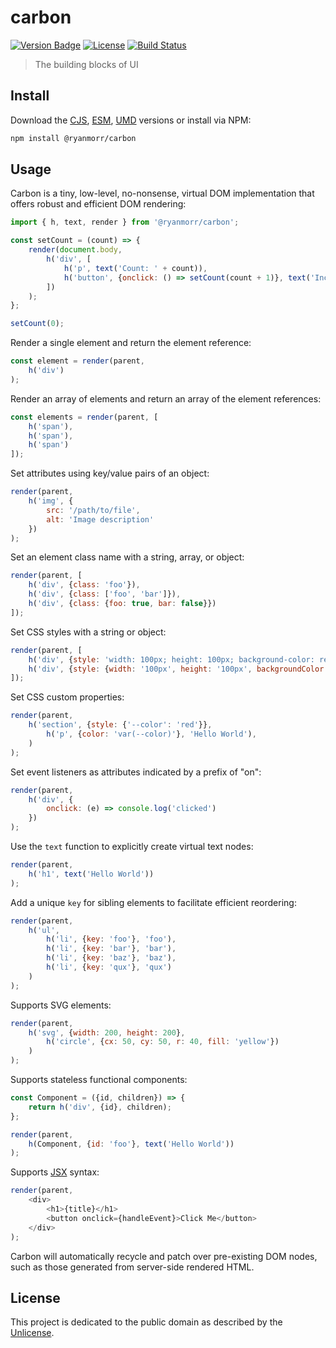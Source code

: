 # carbon

[![Version Badge][version-image]][project-url]
[![License][license-image]][license-url]
[![Build Status][build-image]][build-url]

> The building blocks of UI

## Install

Download the [CJS](https://github.com/ryanmorr/carbon/raw/master/dist/cjs/carbon.js), [ESM](https://github.com/ryanmorr/carbon/raw/master/dist/esm/carbon.js), [UMD](https://github.com/ryanmorr/carbon/raw/master/dist/umd/carbon.js) versions or install via NPM:

```sh
npm install @ryanmorr/carbon
```

## Usage

Carbon is a tiny, low-level, no-nonsense, virtual DOM implementation that offers robust and efficient DOM rendering:

```javascript
import { h, text, render } from '@ryanmorr/carbon';

const setCount = (count) => {
    render(document.body,
        h('div', [
            h('p', text('Count: ' + count)),
            h('button', {onclick: () => setCount(count + 1)}, text('Increment')),
        ])
    );
};

setCount(0);
```

Render a single element and return the element reference:

```javascript
const element = render(parent, 
    h('div')
);
```

Render an array of elements and return an array of the element references:

```javascript
const elements = render(parent, [
    h('span'),
    h('span'),
    h('span')
]);
```

Set attributes using key/value pairs of an object:

```javascript
render(parent,
    h('img', {
        src: '/path/to/file',
        alt: 'Image description'
    })
);
```

Set an element class name with a string, array, or object:

```javascript
render(parent, [
    h('div', {class: 'foo'}),
    h('div', {class: ['foo', 'bar']}),
    h('div', {class: {foo: true, bar: false}})
]);
```

Set CSS styles with a string or object:

```javascript
render(parent, [
    h('div', {style: 'width: 100px; height: 100px; background-color: red'}),
    h('div', {style: {width: '100px', height: '100px', backgroundColor: 'red'}})
]);
```

Set CSS custom properties:

```javascript
render(parent,
    h('section', {style: {'--color': 'red'}},
        h('p', {color: 'var(--color)'}, 'Hello World'),
    )
);
```

Set event listeners as attributes indicated by a prefix of "on":

```javascript
render(parent,
    h('div', {
        onclick: (e) => console.log('clicked')
    })
);
```

Use the `text` function to explicitly create virtual text nodes:

```javascript
render(parent,
    h('h1', text('Hello World'))
);
```

Add a unique `key` for sibling elements to facilitate efficient reordering:

```javascript
render(parent,
    h('ul', 
        h('li', {key: 'foo'}, 'foo'),
        h('li', {key: 'bar'}, 'bar'),
        h('li', {key: 'baz'}, 'baz'),
        h('li', {key: 'qux'}, 'qux')
    )
);
```

Supports SVG elements:

```javascript
render(parent,
    h('svg', {width: 200, height: 200}, 
        h('circle', {cx: 50, cy: 50, r: 40, fill: 'yellow'})
    )
);
```

Supports stateless functional components:

```javascript
const Component = ({id, children}) => {
    return h('div', {id}, children);
};

render(parent, 
    h(Component, {id: 'foo'}, text('Hello World'))
);
```

Supports [JSX](https://react.dev/learn/writing-markup-with-jsx) syntax:

```javascript
render(parent,
    <div>
        <h1>{title}</h1>
        <button onclick={handleEvent}>Click Me</button>
    </div>
);
```

Carbon will automatically recycle and patch over pre-existing DOM nodes, such as those generated from server-side rendered HTML.

## License

This project is dedicated to the public domain as described by the [Unlicense](http://unlicense.org/).

[project-url]: https://github.com/ryanmorr/carbon
[version-image]: https://img.shields.io/github/package-json/v/ryanmorr/carbon?color=blue&style=flat-square
[build-url]: https://github.com/ryanmorr/carbon/actions
[build-image]: https://img.shields.io/github/actions/workflow/status/ryanmorr/carbon/node.js.yml?style=flat-square
[license-image]: https://img.shields.io/github/license/ryanmorr/carbon?color=blue&style=flat-square
[license-url]: UNLICENSE
